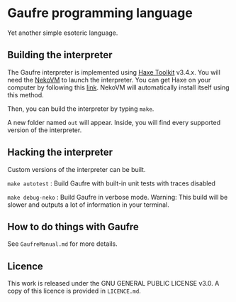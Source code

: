 # Gaufre programming language
Yet another simple esoteric language.

## Building the interpreter

The Gaufre interpreter is implemented using [Haxe Toolkit](https://haxe.org) v3.4.x. You will need the [NekoVM](https://nekovm.org/) to launch the interpreter.
You can get Haxe on your computer by following this [link](https://haxe.org/download/linux/). NekoVM will automatically install itself using this method.

Then, you can build the interpreter by typing `make`.

A new folder named `out` will appear. Inside, you will find every supported version of the interpreter.

## Hacking the interpreter

Custom versions of the interpreter can be built. 

`make autotest` : Build Gaufre with built-in unit tests with traces disabled

`make debug-neko` : Build Gaufre in verbose mode. Warning: This build will be slower and outputs a lot of information in your terminal.

## How to do things with Gaufre

See `GaufreManual.md` for more details.

## Licence

This work is released under the GNU GENERAL PUBLIC LICENSE v3.0. A copy of this licence is provided in `LICENCE.md`.